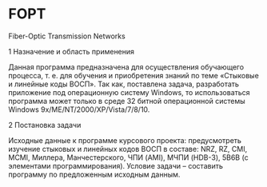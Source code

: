 # FOPT
Fiber-Optic Transmission Networks

1 Назначение и область применения

Данная программа предназначена для осуществления обучающего процесса, т. е. для обучения и приобретения знаний по теме  «Стыковые и линейные коды ВОСП». 
Так как, поставлена задача, разработать приложение под операционную систему Windows, то использоваться программа может только в среде 32 битной операционной системы Windows 9х/ME/NT/2000/XP/Vista/7/8/10.

2 Постановка задачи

Исходные данные к программе курсового проекта: предусмотреть изучение стыковых и линейных кодов ВОСП в составе: NRZ, RZ, CMI, MCMI, Миллера, Манчестерского, ЧПИ (AMI), МЧПИ (HDB-3), 5B6B (с элементами программирования). Условие задачи – составить программу по предложенным исходным данным. 
